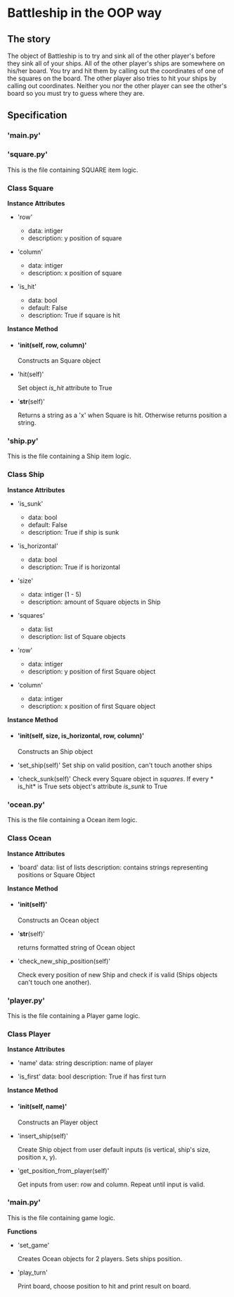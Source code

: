 # Battleship in the OOP way

## The story

The object of Battleship is to try and sink all of the other player's before they sink all of your ships. All of the other player's ships are somewhere on his/her board.  You try and hit them by calling out the coordinates of one of the squares on the board.  The other player also tries to hit your ships by calling out coordinates. Neither you nor the other player can see the other's board so you must try to guess where they are.

## Specification

### 'main.py'

### 'square.py'

This is the file containing SQUARE item logic.

### Class Square

__Instance Attributes__
 
* 'row'
  - data: intiger
  - description: y position of square

* 'column'
  - data: intiger
  - description: x position of square

* 'is_hit'
  - data: bool
  - default: False
  - description: True if square is hit

__Instance Method__

* #### '__init__(self, row, column)'

  Constructs an Square object
  
* 'hit(self)'
  
  Set object *is_hit* attribute to True

* '__str__(self)'

  Returns a string as a 'x' when Square is hit. 
  Otherwise returns position a string.


### 'ship.py'

This is the file containing a Ship item logic.

### Class Ship

__Instance Attributes__

* 'is_sunk'
  - data: bool
  - default: False
  - description: True if ship is sunk

* 'is_horizontal'
  - data: bool
  - description: True if is horizontal 

* 'size'
  - data: intiger (1 - 5)
  - description: amount of Square objects in Ship 

* 'squares'
  - data: list 
  - description: list of Square objects

* 'row'
  - data: intiger
  - description: y position of first Square object

* 'column'
  - data: intiger
  - description: x position of first Square object

__Instance Method__

* #### '__init__(self, size, is_horizontal, row, column)'

  Constructs an Ship object

* 'set_ship(self)'
  Set ship on valid position, can't touch another ships

* 'check_sunk(self)'
  Check every Square object in *squares*. 
  If every * is_hit* is True sets object's attribute *is_sunk* to True

### 'ocean.py'

This is the file containing a Ocean item logic.

### Class Ocean

__Instance Attributes__

* 'board'
  data: list of lists
  description: contains strings representing positions or Square Object

__Instance Method__

* #### '__init__(self)'

  Constructs an Ocean object

* '__str__(self)'

  returns formatted string of Ocean object

* 'check_new_ship_position(self)'

  Check every position of new Ship and check if is valid (Ships objects can't touch one another).

### 'player.py'

This is the file containing a Player game logic.

### Class Player

__Instance Attributes__

* 'name'
  data: string
  description: name of player

* 'is_first'
  data: bool
  description: True if has first turn

__Instance Method__

* #### '__init__(self, name)'

  Constructs an Player object

* 'insert_ship(self)'
  
  Create Ship object from user default inputs (is vertical, ship's size, position x, y).
   

* 'get_position_from_player(self)'

  Get inputs from user: row and column.
  Repeat until input is valid. 


### 'main.py'

This is the file containing game logic.

__Functions__

* 'set_game'

  Creates Ocean objects for 2 players.
  Sets ships position.

* 'play_turn'

  Print board, choose position to hit and print result on board.

 

